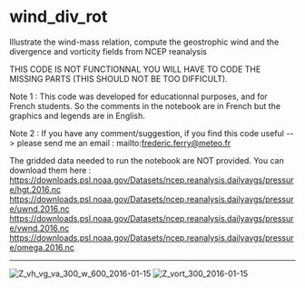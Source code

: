 # wind_div_rot

Illustrate the wind-mass relation, compute the geostrophic wind and the divergence and vorticity fields from NCEP reanalysis

THIS CODE IS NOT FUNCTIONNAL YOU WILL HAVE TO CODE THE MISSING PARTS (THIS SHOULD NOT BE TOO DIFFICULT).

Note 1 : This code was developed for educationnal purposes, and for French students. So the comments in the notebook are in French but the graphics and legends are in English.

Note 2 : If you have any comment/suggestion, if you find this code useful --> please send me an email : mailto:frederic.ferry@meteo.fr

The gridded data needed to run the notebook are NOT provided. You can download them here :
https://downloads.psl.noaa.gov/Datasets/ncep.reanalysis.dailyavgs/pressure/hgt.2016.nc https://downloads.psl.noaa.gov/Datasets/ncep.reanalysis.dailyavgs/pressure/uwnd.2016.nc https://downloads.psl.noaa.gov/Datasets/ncep.reanalysis.dailyavgs/pressure/vwnd.2016.nc https://downloads.psl.noaa.gov/Datasets/ncep.reanalysis.dailyavgs/pressure/omega.2016.nc

--------------------------------------------------------------------------------------------------------------------------------------------------

![Z_vh_vg_va_300_w_600_2016-01-15](https://user-images.githubusercontent.com/76565450/162592312-555333ed-beaa-479c-a9af-6b97fe2b14fa.png)
![Z_vort_300_2016-01-15](https://user-images.githubusercontent.com/76565450/162592315-2ddb4fe3-648a-45a4-88e1-ff050525b84c.png)
